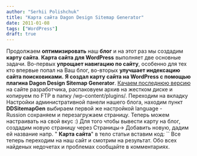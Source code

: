 ```yaml
---
author: "Serhii Polishchuk"
title: "Карта сайта Dagon Design Sitemap Generator"
date: 2011-01-08
tags: ["WordPress"]
draft: true
---
```

<!--more-->
Продолжаем **оптимизировать** наш **блог** и на этот раз мы создадим **карту сайта**. **Карта сайта для WordPress** выполняет две основные задачи. Во-первых **упрощает навигацию по сайту**, особенно для тех кто впервые попал на Ваш блог, во-вторых **улучшает индексацию сайта поисковиками.** **Я создал карту сайта на WordPress с помощью плагина Dagon Design Sitemap Generator**. [Качаем последнюю версию](http://www.dagondesign.com/sitemap/) на сайте разработчика, распаковуем архив на жестком диске и копируем по FTP в папку /wp-content/plugins/. Переходим на вкладку Настройки административной панели нашего блога, находим пункт **DDSitemapGen** выбираем первой же настройкой language - Russion сохраняем и перезагружаем страницу. Теперь можем настраивать на свой вкус :) Для того чтобы вывести карту на блог, создадим новую страницу через Страницы-> Добавить новую, дадим ей название напр. " **Карта сайта**" в тело статьи вставим код: `` Все теперь переходим на наш сайт и смотрим на результат. Обо всех найденых недочетах и проблемах сообщайте в комментариях.
